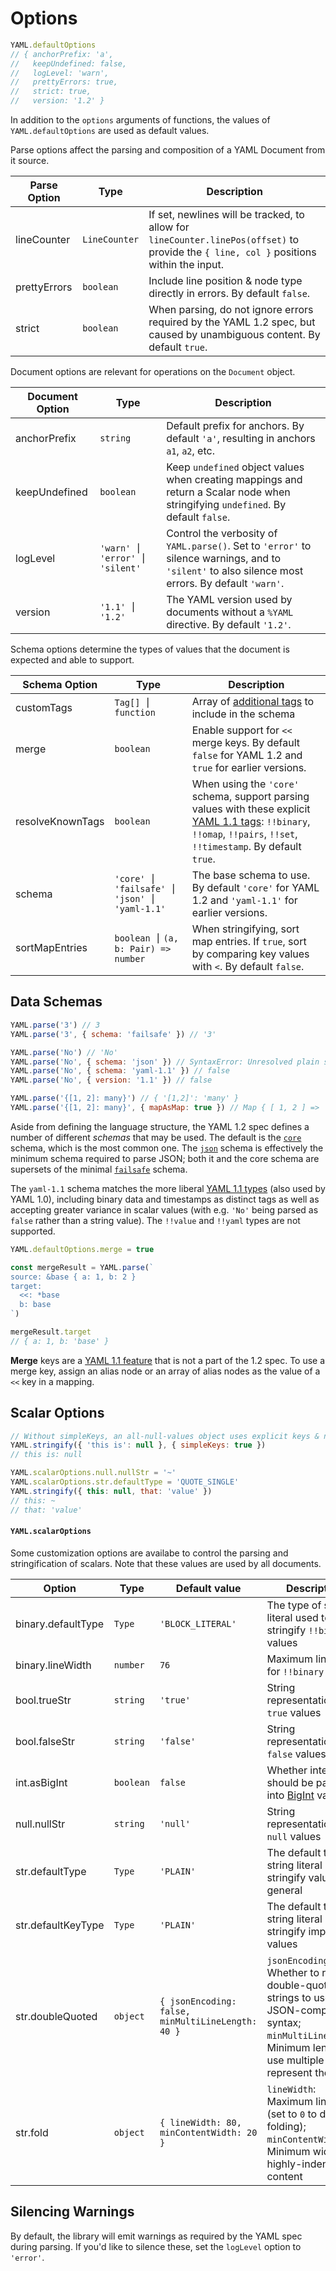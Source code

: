 # Options

```js
YAML.defaultOptions
// { anchorPrefix: 'a',
//   keepUndefined: false,
//   logLevel: 'warn',
//   prettyErrors: true,
//   strict: true,
//   version: '1.2' }
```

In addition to the `options` arguments of functions, the values of `YAML.defaultOptions` are used as default values.

Parse options affect the parsing and composition of a YAML Document from it source.

| Parse Option | Type          | Description                                                                                                                             |
| ------------ | ------------- | --------------------------------------------------------------------------------------------------------------------------------------- |
| lineCounter  | `LineCounter` | If set, newlines will be tracked, to allow for `lineCounter.linePos(offset)` to provide the `{ line, col }` positions within the input. |
| prettyErrors | `boolean`     | Include line position & node type directly in errors. By default `false`.                                                               |
| strict       | `boolean`     | When parsing, do not ignore errors required by the YAML 1.2 spec, but caused by unambiguous content. By default `true`.                 |

Document options are relevant for operations on the `Document` object.

| Document Option | Type                          | Description                                                                                                                                        |
| --------------- | ----------------------------- | -------------------------------------------------------------------------------------------------------------------------------------------------- |
| anchorPrefix    | `string`                      | Default prefix for anchors. By default `'a'`, resulting in anchors `a1`, `a2`, etc.                                                                |
| keepUndefined   | `boolean`                     | Keep `undefined` object values when creating mappings and return a Scalar node when stringifying `undefined`. By default `false`.                  |
| logLevel        | `'warn' ⎮ 'error' ⎮ 'silent'` | Control the verbosity of `YAML.parse()`. Set to `'error'` to silence warnings, and to `'silent'` to also silence most errors. By default `'warn'`. |
| version         | `'1.1' ⎮ '1.2'`               | The YAML version used by documents without a `%YAML` directive. By default `'1.2'`.                                                                |

Schema options determine the types of values that the document is expected and able to support.

| Schema Option    | Type                                          | Description                                                                                                                                                             |
| ---------------- | --------------------------------------------- | ----------------------------------------------------------------------------------------------------------------------------------------------------------------------- |
| customTags       | `Tag[] ⎮ function`                            | Array of [additional tags](#custom-data-types) to include in the schema                                                                                                 |
| merge            | `boolean`                                     | Enable support for `<<` merge keys. By default `false` for YAML 1.2 and `true` for earlier versions.                                                                    |
| resolveKnownTags | `boolean`                                     | When using the `'core'` schema, support parsing values with these explicit [YAML 1.1 tags]: `!!binary`, `!!omap`, `!!pairs`, `!!set`, `!!timestamp`. By default `true`. |
| schema           | `'core' ⎮ 'failsafe' ⎮` `'json' ⎮ 'yaml-1.1'` | The base schema to use. By default `'core'` for YAML 1.2 and `'yaml-1.1'` for earlier versions.                                                                         |
| sortMapEntries   | `boolean ⎮` `(a, b: Pair) => number`          | When stringifying, sort map entries. If `true`, sort by comparing key values with `<`. By default `false`.                                                              |

[yaml 1.1 tags]: https://yaml.org/type/

## Data Schemas

```js
YAML.parse('3') // 3
YAML.parse('3', { schema: 'failsafe' }) // '3'

YAML.parse('No') // 'No'
YAML.parse('No', { schema: 'json' }) // SyntaxError: Unresolved plain scalar "No"
YAML.parse('No', { schema: 'yaml-1.1' }) // false
YAML.parse('No', { version: '1.1' }) // false

YAML.parse('{[1, 2]: many}') // { '[1,2]': 'many' }
YAML.parse('{[1, 2]: many}', { mapAsMap: true }) // Map { [ 1, 2 ] => 'many' }
```

Aside from defining the language structure, the YAML 1.2 spec defines a number of different _schemas_ that may be used. The default is the [`core`](http://yaml.org/spec/1.2/spec.html#id2804923) schema, which is the most common one. The [`json`](http://yaml.org/spec/1.2/spec.html#id2803231) schema is effectively the minimum schema required to parse JSON; both it and the core schema are supersets of the minimal [`failsafe`](http://yaml.org/spec/1.2/spec.html#id2802346) schema.

The `yaml-1.1` schema matches the more liberal [YAML 1.1 types](http://yaml.org/type/) (also used by YAML 1.0), including binary data and timestamps as distinct tags as well as accepting greater variance in scalar values (with e.g. `'No'` being parsed as `false` rather than a string value). The `!!value` and `!!yaml` types are not supported.

```js
YAML.defaultOptions.merge = true

const mergeResult = YAML.parse(`
source: &base { a: 1, b: 2 }
target:
  <<: *base
  b: base
`)

mergeResult.target
// { a: 1, b: 'base' }
```

**Merge** keys are a [YAML 1.1 feature](http://yaml.org/type/merge.html) that is not a part of the 1.2 spec. To use a merge key, assign an alias node or an array of alias nodes as the value of a `<<` key in a mapping.

## Scalar Options

```js
// Without simpleKeys, an all-null-values object uses explicit keys & no values
YAML.stringify({ 'this is': null }, { simpleKeys: true })
// this is: null

YAML.scalarOptions.null.nullStr = '~'
YAML.scalarOptions.str.defaultType = 'QUOTE_SINGLE'
YAML.stringify({ this: null, that: 'value' })
// this: ~
// that: 'value'
```

#### `YAML.scalarOptions`

Some customization options are availabe to control the parsing and stringification of scalars. Note that these values are used by all documents.

| Option             | Type      | Default value                                       | Description                                                                                                                                                                |
| ------------------ | --------- | --------------------------------------------------- | -------------------------------------------------------------------------------------------------------------------------------------------------------------------------- |
| binary.defaultType | `Type`    | `'BLOCK_LITERAL'`                                   | The type of string literal used to stringify `!!binary` values                                                                                                             |
| binary.lineWidth   | `number`  | `76`                                                | Maximum line width for `!!binary` values                                                                                                                                   |
| bool.trueStr       | `string`  | `'true'`                                            | String representation for `true` values                                                                                                                                    |
| bool.falseStr      | `string`  | `'false'`                                           | String representation for `false` values                                                                                                                                   |
| int.asBigInt       | `boolean` | `false`                                             | Whether integers should be parsed into [BigInt] values                                                                                                                     |
| null.nullStr       | `string`  | `'null'`                                            | String representation for `null` values                                                                                                                                    |
| str.defaultType    | `Type`    | `'PLAIN'`                                           | The default type of string literal used to stringify values in general                                                                                                     |
| str.defaultKeyType | `Type`    | `'PLAIN'`                                           | The default type of string literal used to stringify implicit key values                                                                                                   |
| str.doubleQuoted   | `object`  | `{ jsonEncoding: false,` `minMultiLineLength: 40 }` | `jsonEncoding`: Whether to restrict double-quoted strings to use JSON-compatible syntax; `minMultiLineLength`: Minimum length to use multiple lines to represent the value |
| str.fold           | `object`  | `{ lineWidth: 80,` `minContentWidth: 20 }`          | `lineWidth`: Maximum line width (set to `0` to disable folding); `minContentWidth`: Minimum width for highly-indented content                                              |

[bigint]: https://developer.mozilla.org/en/docs/Web/JavaScript/Reference/Global_Objects/BigInt

## Silencing Warnings

By default, the library will emit warnings as required by the YAML spec during parsing.
If you'd like to silence these, set the `logLevel` option to `'error'`.
